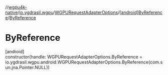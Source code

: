 //[wgpu4k-native](../../../../index.md)/[io.ygdrasil.wgpu](../../index.md)/[WGPURequestAdapterOptions](../index.md)/[[android]ByReference](index.md)/[ByReference](-by-reference.md)

# ByReference

[android]\
constructor(handle: WGPURequestAdapterOptions.ByReference = io.ygdrasil.wgpu.android.WGPURequestAdapterOptions.ByReference(com.sun.jna.Pointer.NULL))